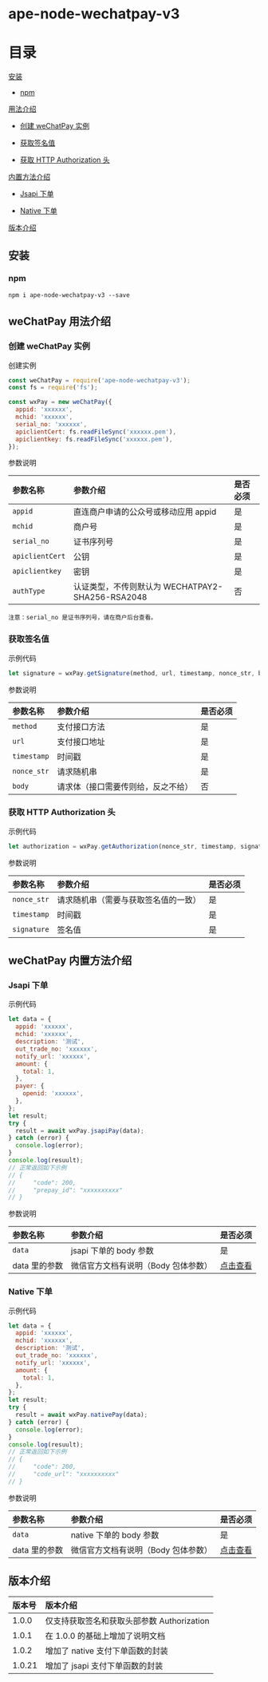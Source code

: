 # ape-node-wechatpay-v3

# 目录

[安装](#安装)

- [npm](#npm)

[用法介绍](#用法介绍)

- [创建 weChatPay 实例](#创建-weChatPay-实例)

- [获取签名值](#获取签名值)

- [获取 HTTP Authorization 头](#获取-http-authorization-头)

[内置方法介绍](#内置方法介绍)

- [Jsapi 下单](#Jsapi-下单)

- [Native 下单](#Native-下单)

[版本介绍](#版本介绍)

## 安装

### npm

```ssh
npm i ape-node-wechatpay-v3 --save
```

## weChatPay 用法介绍

### 创建 weChatPay 实例

创建实例

```javascript
const weChatPay = require('ape-node-wechatpay-v3');
const fs = require('fs');

const wxPay = new weChatPay({
  appid: 'xxxxxx',
  mchid: 'xxxxxx',
  serial_no: 'xxxxxx',
  apiclientCert: fs.readFileSync('xxxxxx.pem'),
  apiclientkey: fs.readFileSync('xxxxxx.pem'),
});
```

参数说明

| 参数名称        | 参数介绍                                         | 是否必须 |
| :-------------- | :----------------------------------------------- | :------- |
| `appid`         | 直连商户申请的公众号或移动应用 appid             | 是       |
| `mchid`         | 商户号                                           | 是       |
| `serial_no`     | 证书序列号                                       | 是       |
| `apiclientCert` | 公钥                                             | 是       |
| `apiclientkey`  | 密钥                                             | 是       |
| `authType`      | 认证类型，不传则默认为 WECHATPAY2-SHA256-RSA2048 | 否       |

`注意：serial_no 是证书序列号，请在商户后台查看。`

### 获取签名值

示例代码

```javascript
let signature = wxPay.getSignature(method, url, timestamp, nonce_str, body);
```

参数说明

| 参数名称    | 参数介绍                           | 是否必须 |
| :---------- | :--------------------------------- | :------- |
| `method`    | 支付接口方法                       | 是       |
| `url`       | 支付接口地址                       | 是       |
| `timestamp` | 时间戳                             | 是       |
| `nonce_str` | 请求随机串                         | 是       |
| `body`      | 请求体（接口需要传则给，反之不给） | 否       |

### 获取 HTTP Authorization 头

示例代码

```javascript
let authorization = wxPay.getAuthorization(nonce_str, timestamp, signature);
```

参数说明

| 参数名称    | 参数介绍                             | 是否必须 |
| :---------- | :----------------------------------- | :------- |
| `nonce_str` | 请求随机串（需要与获取签名值的一致） | 是       |
| `timestamp` | 时间戳                               | 是       |
| `signature` | 签名值                               | 是       |

## weChatPay 内置方法介绍

### Jsapi 下单

示例代码

```javascript
let data = {
  appid: 'xxxxxx',
  mchid: 'xxxxxx',
  description: '测试',
  out_trade_no: 'xxxxxx',
  notify_url: 'xxxxxx',
  amount: {
    total: 1,
  },
  payer: {
    openid: 'xxxxxx',
  },
};
let result;
try {
  result = await wxPay.jsapiPay(data);
} catch (error) {
  console.log(error);
}
console.log(resuult);
// 正常返回如下示例
// {
//     "code": 200,
//     "prepay_id": "xxxxxxxxxx"
// }
```

参数说明

| 参数名称      | 参数介绍                            | 是否必须                                                                                              |
| :------------ | :---------------------------------- | :---------------------------------------------------------------------------------------------------- |
| `data`        | jsapi 下单的 body 参数              | 是                                                                                                    |
| data 里的参数 | 微信官方文档有说明（Body 包体参数） | [点击查看](https://pay.weixin.qq.com/docs/merchant/apis/jsapi-payment/direct-jsons/jsapi-prepay.html) |

### Native 下单

示例代码

```javascript
let data = {
  appid: 'xxxxxx',
  mchid: 'xxxxxx',
  description: '测试',
  out_trade_no: 'xxxxxx',
  notify_url: 'xxxxxx',
  amount: {
    total: 1,
  },
};
let result;
try {
  result = await wxPay.nativePay(data);
} catch (error) {
  console.log(error);
}
console.log(resuult);
// 正常返回如下示例
// {
//     "code": 200,
//     "code_url": "xxxxxxxxxx"
// }
```

参数说明

| 参数名称      | 参数介绍                            | 是否必须                                                                                                |
| :------------ | :---------------------------------- | :------------------------------------------------------------------------------------------------------ |
| `data`        | native 下单的 body 参数             | 是                                                                                                      |
| data 里的参数 | 微信官方文档有说明（Body 包体参数） | [点击查看](https://pay.weixin.qq.com/docs/merchant/apis/native-payment/direct-jsons/native-prepay.html) |

## 版本介绍

| 版本号 | 版本介绍                                   |
| :----- | :----------------------------------------- |
| 1.0.0  | 仅支持获取签名和获取头部参数 Authorization |
| 1.0.1  | 在 1.0.0 的基础上增加了说明文档            |
| 1.0.2  | 增加了 native 支付下单函数的封装           |
| 1.0.21  | 增加了 jsapi 支付下单函数的封装           |
